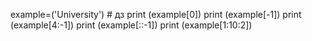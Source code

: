 example=('University') # дз
print (example[0])
print (example[-1])
print (example[4:-1])
print (example[::-1])
print (example[1:10:2])
